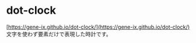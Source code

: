 # dot-clock
 
[https://gene-ix.github.io/dot-clock/](https://gene-ix.github.io/dot-clock/)  
文字を使わず要素だけで表現した時計です。